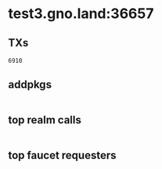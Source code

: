 # test3.gno.land:36657

## TXs
```
6910
```

## addpkgs
```
```

## top realm calls
```
```

## top faucet requesters
```
```

